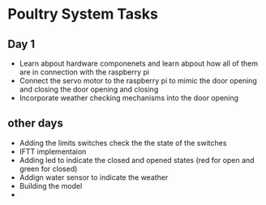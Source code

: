# Poultry System Tasks
## Day 1
- Learn abpout hardware componenets and learn abpout how all of them are in connection with the raspberry pi
- Connect the servo motor to the raspberry pi to mimic the door opening and closing the door opening and closing
- Incorporate weather checking mechanisms into the door opening

## other days
- Adding the limits switches check the the state of the switches
- IFTT implementaion
- Adding led to indicate the closed and opened states (red for open and green for closed)
- Addign water sensor to indicate the weather
- Building the model
- 

